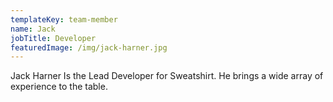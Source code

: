```yaml
---
templateKey: team-member
name: Jack
jobTitle: Developer
featuredImage: /img/jack-harner.jpg
---
```

Jack Harner Is the Lead Developer for Sweatshirt. He brings a wide array of experience to the table.
